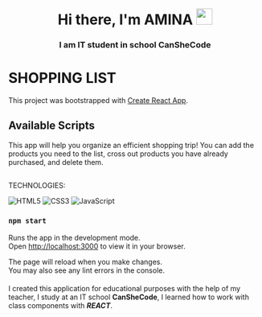 <h1 align="center">Hi there, I'm AMINA 
<img src="https://github.com/blackcater/blackcater/raw/main/images/Hi.gif" height="32"/></h1>
<h3 align="center">I am IT student in school CanSheCode</h3>

# SHOPPING LIST

This project was bootstrapped with [Create React App](https://github.com/facebook/create-react-app).

## Available Scripts
This app will help you organize an efficient shopping trip! You can add the products you need to the list, cross out products you have already purchased, and delete them.
##
TECHNOLOGIES:

![HTML5](https://img.shields.io/badge/html5-%23E34F26.svg?style=for-the-badge&logo=html5&logoColor=white)
![CSS3](https://img.shields.io/badge/css3-%231572B6.svg?style=for-the-badge&logo=css3&logoColor=white)
![JavaScript](https://img.shields.io/badge/javascript-%23323330.svg?style=for-the-badge&logo=javascript&logoColor=%23F7DF1E)


### `npm start`

Runs the app in the development mode.\
Open [http://localhost:3000](http://localhost:3000) to view it in your browser.

The page will reload when you make changes.\
You may also see any lint errors in the console.

####
I created this application for educational purposes with the help of my teacher, I study at an IT school **CanSheCode**, I learned how to work with class components with ***REACT***.


